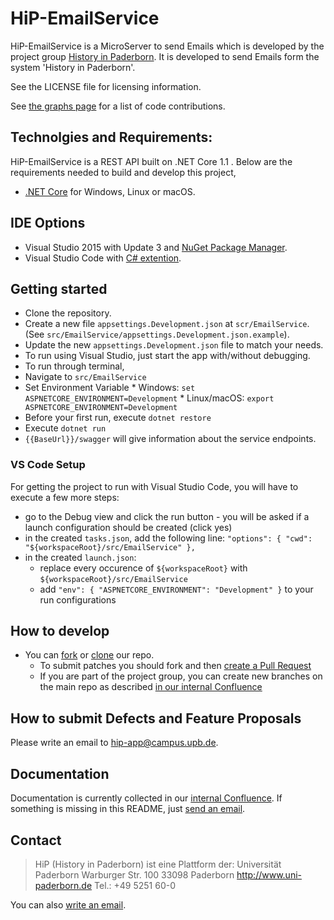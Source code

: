 HiP-EmailService
======

HiP-EmailService is a MicroServer to send Emails which is developed by the project group [History in 
Paderborn](http://is.uni-paderborn.de/fachgebiete/fg-engels/lehre/ss15/hip-app/pg-hip-app.html).
It is developed to send Emails form the system 'History in Paderborn'. 

See the LICENSE file for licensing information.

See [the graphs page](https://github.com/HiP-App/HiP-EmailService/graphs/contributors) 
for a list of code contributions.

## Technolgies and Requirements:
HiP-EmailService is a REST API built on .NET Core 1.1 . Below are the requirements needed to build and develop this project,
 * [.NET Core](https://www.microsoft.com/net/core#windows) for Windows, Linux or macOS.
 
## IDE Options
 * Visual Studio 2015 with Update 3 and [NuGet Package Manager](https://www.nuget.org/). 
 * Visual Studio Code with [C# extention](https://marketplace.visualstudio.com/items?itemName=ms-vscode.csharp).

## Getting started

 * Clone the repository.
 * Create a new file `appsettings.Development.json` at `scr/EmailService`. (See `src/EmailService/appsettings.Development.json.example`).
 * Update the new `appsettings.Development.json` file to match your needs.
 * To run using Visual Studio, just start the app with/without debugging.
 * To run through terminal,
  * Navigate to `src/EmailService`
  * Set Environment Variable 
		* Windows: `set ASPNETCORE_ENVIRONMENT=Development`
		* Linux/macOS: `export ASPNETCORE_ENVIRONMENT=Development`
  * Before your first run, execute `dotnet restore`
  * Execute `dotnet run`
  * `{{BaseUrl}}/swagger` will give information about the service endpoints.

### VS Code Setup

For getting the project to run with Visual Studio Code, you will have to execute a few more steps:

 * go to the Debug view and click the run button - you will be asked if a launch configuration should be created (click yes)
 * in the created `tasks.json`, add the following line: `"options": { "cwd": "${workspaceRoot}/src/EmailService" },`
 * in the created `launch.json`:
   * replace every occurence of `${workspaceRoot}` with `${workspaceRoot}/src/EmailService`
   * add `"env": { "ASPNETCORE_ENVIRONMENT": "Development" }` to your run configurations

## How to develop

 * You can [fork](https://help.github.com/articles/fork-a-repo/) or [clone](https://help.github.com/articles/cloning-a-repository/) our repo.
   * To submit patches you should fork and then [create a Pull Request](https://help.github.com/articles/using-pull-requests/)
   * If you are part of the project group, you can create new branches on the main repo as described [in our internal
     Confluence](http://atlassian-hip.cs.upb.de:8090/display/DCS/Conventions+for+git)


## How to submit Defects and Feature Proposals

Please write an email to [hip-app@campus.upb.de](mailto:hip-app@campus.upb.de).

## Documentation

Documentation is currently collected in our [internal Confluence](https://atlassian-hip.cs.upb.de/confluence/). If something is missing in 
this README, just [send an email](mailto:hip-app@campus.upb.de).


## Contact

> HiP (History in Paderborn) ist eine Plattform der:
> Universität Paderborn
> Warburger Str. 100
> 33098 Paderborn
> http://www.uni-paderborn.de
> Tel.: +49 5251 60-0

You can also [write an email](mailto:hip-app@campus.upb.de).
